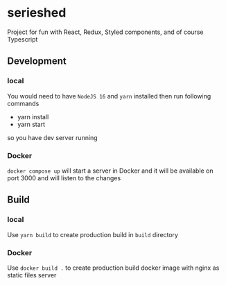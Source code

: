 # serieshed

Project for fun with React, Redux, Styled components, and of course Typescript

## Development

### local

You would need to have `NodeJS 16` and `yarn` installed then run following commands

- yarn install
- yarn start

so you have dev server running

### Docker

`docker compose up` will start a server in Docker and it will be available on port 3000 and will listen to the changes

## Build

### local

Use `yarn build` to create production build in `build` directory

### Docker

Use `docker build .` to create production build docker image with nginx as static files server
